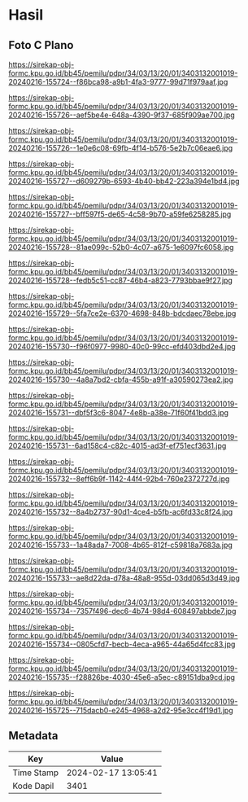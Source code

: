 # Hasil

## Foto C Plano

https://sirekap-obj-formc.kpu.go.id/bb45/pemilu/pdpr/34/03/13/20/01/3403132001019-20240216-155724--f86bca98-a9b1-4fa3-9777-99d71f979aaf.jpg

https://sirekap-obj-formc.kpu.go.id/bb45/pemilu/pdpr/34/03/13/20/01/3403132001019-20240216-155726--aef5be4e-648a-4390-9f37-685f909ae700.jpg

https://sirekap-obj-formc.kpu.go.id/bb45/pemilu/pdpr/34/03/13/20/01/3403132001019-20240216-155726--1e0e6c08-69fb-4f14-b576-5e2b7c06eae6.jpg

https://sirekap-obj-formc.kpu.go.id/bb45/pemilu/pdpr/34/03/13/20/01/3403132001019-20240216-155727--d609279b-6593-4b40-bb42-223a394e1bd4.jpg

https://sirekap-obj-formc.kpu.go.id/bb45/pemilu/pdpr/34/03/13/20/01/3403132001019-20240216-155727--bff597f5-de65-4c58-9b70-a59fe6258285.jpg

https://sirekap-obj-formc.kpu.go.id/bb45/pemilu/pdpr/34/03/13/20/01/3403132001019-20240216-155728--81ae099c-52b0-4c07-a675-1e6097fc6058.jpg

https://sirekap-obj-formc.kpu.go.id/bb45/pemilu/pdpr/34/03/13/20/01/3403132001019-20240216-155728--fedb5c51-cc87-46b4-a823-7793bbae9f27.jpg

https://sirekap-obj-formc.kpu.go.id/bb45/pemilu/pdpr/34/03/13/20/01/3403132001019-20240216-155729--5fa7ce2e-6370-4698-848b-bdcdaec78ebe.jpg

https://sirekap-obj-formc.kpu.go.id/bb45/pemilu/pdpr/34/03/13/20/01/3403132001019-20240216-155730--f96f0977-9980-40c0-99cc-efd403dbd2e4.jpg

https://sirekap-obj-formc.kpu.go.id/bb45/pemilu/pdpr/34/03/13/20/01/3403132001019-20240216-155730--4a8a7bd2-cbfa-455b-a91f-a30590273ea2.jpg

https://sirekap-obj-formc.kpu.go.id/bb45/pemilu/pdpr/34/03/13/20/01/3403132001019-20240216-155731--dbf5f3c6-8047-4e8b-a38e-71f60f41bdd3.jpg

https://sirekap-obj-formc.kpu.go.id/bb45/pemilu/pdpr/34/03/13/20/01/3403132001019-20240216-155731--6ad158c4-c82c-4015-ad3f-ef751ecf3631.jpg

https://sirekap-obj-formc.kpu.go.id/bb45/pemilu/pdpr/34/03/13/20/01/3403132001019-20240216-155732--8eff6b9f-1142-44f4-92b4-760e2372727d.jpg

https://sirekap-obj-formc.kpu.go.id/bb45/pemilu/pdpr/34/03/13/20/01/3403132001019-20240216-155732--8a4b2737-90d1-4ce4-b5fb-ac6fd33c8f24.jpg

https://sirekap-obj-formc.kpu.go.id/bb45/pemilu/pdpr/34/03/13/20/01/3403132001019-20240216-155733--1a48ada7-7008-4b65-812f-c59818a7683a.jpg

https://sirekap-obj-formc.kpu.go.id/bb45/pemilu/pdpr/34/03/13/20/01/3403132001019-20240216-155733--ae8d22da-d78a-48a8-955d-03dd065d3d49.jpg

https://sirekap-obj-formc.kpu.go.id/bb45/pemilu/pdpr/34/03/13/20/01/3403132001019-20240216-155734--7357f496-dec6-4b74-98d4-608497abbde7.jpg

https://sirekap-obj-formc.kpu.go.id/bb45/pemilu/pdpr/34/03/13/20/01/3403132001019-20240216-155734--0805cfd7-becb-4eca-a965-44a65d4fcc83.jpg

https://sirekap-obj-formc.kpu.go.id/bb45/pemilu/pdpr/34/03/13/20/01/3403132001019-20240216-155735--f28826be-4030-45e6-a5ec-c89151dba9cd.jpg

https://sirekap-obj-formc.kpu.go.id/bb45/pemilu/pdpr/34/03/13/20/01/3403132001019-20240216-155725--715dacb0-e245-4968-a2d2-95e3cc4f19d1.jpg


## Metadata

| Key        | Value               |
| ---------- | ------------------- |
| Time Stamp | 2024-02-17 13:05:41 |
| Kode Dapil | 3401                |



